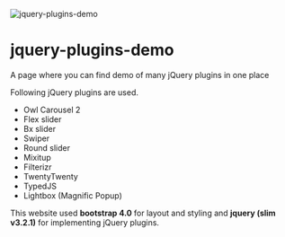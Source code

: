
![jquery-plugins-demo](https://user-images.githubusercontent.com/24684808/122671424-1a5d4180-d1e4-11eb-9e53-da8629acaa2a.jpg)

# jquery-plugins-demo
A page where you can find demo of many jQuery plugins in one place

Following jQuery plugins are used.
* Owl Carousel 2
* Flex slider
* Bx slider
* Swiper
* Round slider
* Mixitup
* Filterizr
* TwentyTwenty
* TypedJS
* Lightbox (Magnific Popup)

This website used **bootstrap 4.0** for layout and styling and **jquery (slim v3.2.1)** for implementing jQuery plugins.

